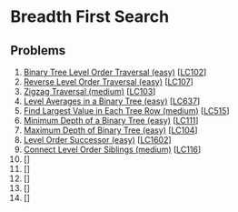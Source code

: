# Breadth First Search

## Problems

1. [Binary Tree Level Order Traversal (easy)]()
[[LC102](https://leetcode.com/problems/binary-tree-level-order-traversal/)]
1. [Reverse Level Order Traversal (easy)]()
[[LC107](https://leetcode.com/problems/binary-tree-level-order-traversal-ii/)]
1. [Zigzag Traversal (medium)]()
[[LC103](https://leetcode.com/problems/binary-tree-zigzag-level-order-traversal/)]
1. [Level Averages in a Binary Tree (easy)]()
[[LC637](https://leetcode.com/problems/average-of-levels-in-binary-tree/)]
1. [Find Largest Value in Each Tree Row (medium)]()
[[LC515](https://leetcode.com/problems/find-largest-value-in-each-tree-row/)]
1. [Minimum Depth of a Binary Tree (easy)]()
[[LC111](https://leetcode.com/problems/minimum-depth-of-binary-tree/)]
1. [Maximum Depth of Binary Tree (easy)]()
[[LC104](https://leetcode.com/problems/maximum-depth-of-binary-tree/)]
1. [Level Order Successor (easy)]()
[[LC1602](https://leetcode.com/problems/find-nearest-right-node-in-binary-tree/)]
1. [Connect Level Order Siblings (medium)]()
[[LC116](https://leetcode.com/problems/populating-next-right-pointers-in-each-node/)]
1. []()
[[]()]
1. []()
[[]()]
1. []()
[[]()]
1. []()
[[]()]
1. []()
[[]()]
